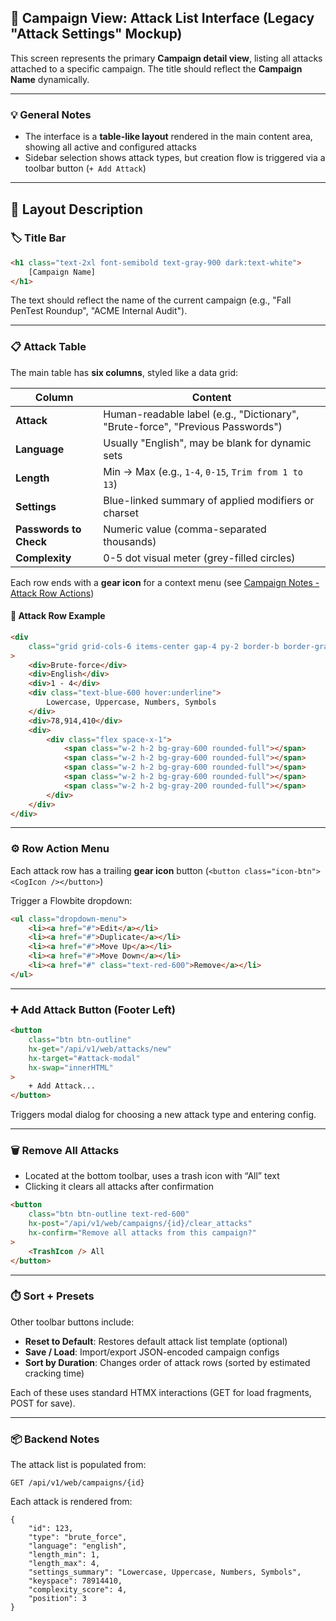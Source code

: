 ## 🎯 Campaign View: Attack List Interface (Legacy "Attack Settings" Mockup)

This screen represents the primary **Campaign detail view**, listing all attacks attached to a specific campaign. The title should reflect the **Campaign Name** dynamically.

---

### 💡 General Notes

- The interface is a **table-like layout** rendered in the main content area, showing all active and configured attacks
- Sidebar selection shows attack types, but creation flow is triggered via a toolbar button (`+ Add Attack`)

---

## 🧱 Layout Description

### 🏷️ Title Bar

```html
<h1 class="text-2xl font-semibold text-gray-900 dark:text-white">
    [Campaign Name]
</h1>
```

The text should reflect the name of the current campaign (e.g., "Fall PenTest Roundup", "ACME Internal Audit").

---

### 📋 Attack Table

The main table has **six columns**, styled like a data grid:

| Column                 | Content                                                                        |
| ---------------------- | ------------------------------------------------------------------------------ |
| **Attack**             | Human-readable label (e.g., "Dictionary", "Brute-force", "Previous Passwords") |
| **Language**           | Usually "English", may be blank for dynamic sets                               |
| **Length**             | Min → Max (e.g., `1-4`, `0-15`, `Trim from 1 to 13`)                           |
| **Settings**           | Blue-linked summary of applied modifiers or charset                            |
| **Passwords to Check** | Numeric value (comma-separated thousands)                                      |
| **Complexity**         | 0-5 dot visual meter (grey-filled circles)                                     |

Each row ends with a **gear icon** for a context menu (see [Campaign Notes - Attack Row Actions](../campaign_notes.md#attack-row-actions))

#### 🧩 Attack Row Example

```html
<div
    class="grid grid-cols-6 items-center gap-4 py-2 border-b border-gray-200 dark:border-gray-700"
>
    <div>Brute-force</div>
    <div>English</div>
    <div>1 - 4</div>
    <div class="text-blue-600 hover:underline">
        Lowercase, Uppercase, Numbers, Symbols
    </div>
    <div>78,914,410</div>
    <div>
        <div class="flex space-x-1">
            <span class="w-2 h-2 bg-gray-600 rounded-full"></span>
            <span class="w-2 h-2 bg-gray-600 rounded-full"></span>
            <span class="w-2 h-2 bg-gray-600 rounded-full"></span>
            <span class="w-2 h-2 bg-gray-600 rounded-full"></span>
            <span class="w-2 h-2 bg-gray-200 rounded-full"></span>
        </div>
    </div>
</div>
```

---

### ⚙️ Row Action Menu

Each attack row has a trailing **gear icon** button (`<button class="icon-btn"><CogIcon /></button>`)

Trigger a Flowbite dropdown:

```html
<ul class="dropdown-menu">
    <li><a href="#">Edit</a></li>
    <li><a href="#">Duplicate</a></li>
    <li><a href="#">Move Up</a></li>
    <li><a href="#">Move Down</a></li>
    <li><a href="#" class="text-red-600">Remove</a></li>
</ul>
```

---

### ➕ Add Attack Button (Footer Left)

```html
<button
    class="btn btn-outline"
    hx-get="/api/v1/web/attacks/new"
    hx-target="#attack-modal"
    hx-swap="innerHTML"
>
    + Add Attack...
</button>
```

Triggers modal dialog for choosing a new attack type and entering config.

---

### 🗑️ Remove All Attacks

- Located at the bottom toolbar, uses a trash icon with “All” text
- Clicking it clears all attacks after confirmation

```html
<button
    class="btn btn-outline text-red-600"
    hx-post="/api/v1/web/campaigns/{id}/clear_attacks"
    hx-confirm="Remove all attacks from this campaign?"
>
    <TrashIcon /> All
</button>
```

---

### ⏱️ Sort + Presets

Other toolbar buttons include:

- **Reset to Default**: Restores default attack list template (optional)
- **Save / Load**: Import/export JSON-encoded campaign configs
- **Sort by Duration**: Changes order of attack rows (sorted by estimated cracking time)

Each of these uses standard HTMX interactions (GET for load fragments, POST for save).

---

### 📦 Backend Notes

The attack list is populated from:

```jsonc
GET /api/v1/web/campaigns/{id}
```

Each attack is rendered from:

```jsonc
{
    "id": 123,
    "type": "brute_force",
    "language": "english",
    "length_min": 1,
    "length_max": 4,
    "settings_summary": "Lowercase, Uppercase, Numbers, Symbols",
    "keyspace": 78914410,
    "complexity_score": 4,
    "position": 3
}
```
